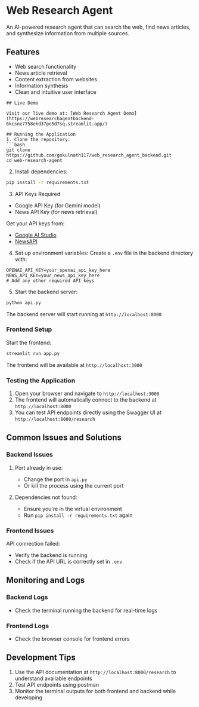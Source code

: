 # Web Research Agent

An AI-powered research agent that can search the web, find news articles, and synthesize information from multiple sources.

## Features

- Web search functionality
- News article retrieval
- Content extraction from websites
- Information synthesis
- Clean and intuitive user interface
```
## Live Demo

Visit our live demo at: [Web Research Agent Demo](https://webresearchagentbackend-6kcsne7758ekd37pe5d7sq.streamlit.app/)

## Running the Application
1. Clone the repository:
```bash
git clone https://github.com/gokulnath117/web_research_agent_backend.git
cd web-research-agent
```

2. Install dependencies:
```bash
pip install -r requirements.txt
```
3. API Keys Required

- Google API Key (for Gemini model)
- News API Key (for news retrieval)

Get your API keys from:
- [Google AI Studio](https://makersuite.google.com/app/apikey)
- [NewsAPI](https://newsapi.org/)

4. Set up environment variables:
Create a `.env` file in the backend directory with:
```env
OPENAI_API_KEY=your_openai_api_key_here
NEWS_API_KEY=your_news_api_key_here
# Add any other required API keys
```

5. Start the backend server:
```bash
python api.py
```

The backend server will start running at `http://localhost:8000`

### Frontend Setup
Start the frontend:
```bash
streamlit run app.py
```

The frontend will be available at `http://localhost:3000`


### Testing the Application

1. Open your browser and navigate to `http://localhost:3000`
2. The frontend will automatically connect to the backend at `http://localhost:8000`
3. You can test API endpoints directly using the Swagger UI at `http://localhost:8000/research`


## Common Issues and Solutions

### Backend Issues
1. Port already in use:
   - Change the port in `api.py`
   - Or kill the process using the current port

2. Dependencies not found:
   - Ensure you're in the virtual environment
   - Run `pip install -r requirements.txt` again

### Frontend Issues
API connection failed:
   - Verify the backend is running
   - Check if the API URL is correctly set in `.env`

## Monitoring and Logs

### Backend Logs
- Check the terminal running the backend for real-time logs

### Frontend Logs
- Check the browser console for frontend errors

## Development Tips

1. Use the API documentation at `http://localhost:8000/research` to understand available endpoints
2. Test API endpoints using postman
3. Monitor the terminal outputs for both frontend and backend while developing
